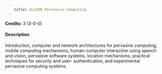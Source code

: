 ```yaml
---
    title: ELL898 Pervasive Computing
---
```

**Credits:** 3 (3-0-0)



#### Description 
Introduction, computer and network architectures for pervasive computing, mobile computing mechanisms, human-computer interaction using speech and vision, pervasive software systems, location mechanisms, practical techniques for security and user- authentication, and experimental pervasive computing systems.